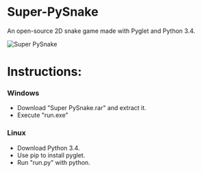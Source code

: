 # Super-PySnake
 An open-source 2D snake game made with Pyglet and Python 3.4.

![Super PySnake](http://i.imgur.com/B4AZBM5.png)

# Instructions:

### Windows
* Download "Super PySnake.rar" and extract it.
* Execute "run.exe"

### Linux
* Download Python 3.4.
* Use pip to install pyglet.
* Run "run.py" with python.
